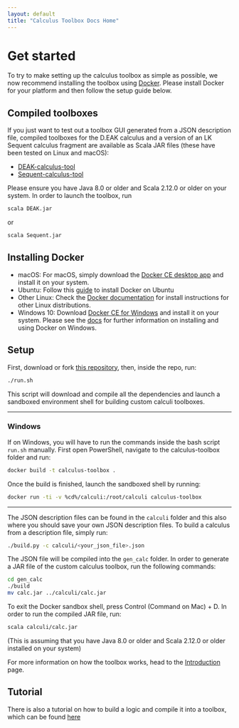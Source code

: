```yaml
---
layout: default
title: "Calculus Toolbox Docs Home"
---
```


# Get started

To try to make setting up the calculus toolbox as simple as possible, we now recommend installing the toolbox using [Docker](https://www.docker.com). Please install Docker for your platform and then follow the setup guide below.



## Compiled toolboxes
If you just want to test out a toolbox GUI generated from a JSON description file, compiled toolboxes for the D.EAK calculus and a version of an LK Sequent calculus fragment are available as Scala JAR files (these have been tested on Linux and macOS):

- [DEAK-calculus-tool](https://github.com/goodlyrottenapple/calculus-toolbox/raw/master/calculi/DEAK.jar)
- [Sequent-calculus-tool](https://github.com/goodlyrottenapple/calculus-toolbox/raw/master/calculi/Sequent.jar)

Please ensure you have Java 8.0 or older and Scala 2.12.0 or older on your system. In order to launch the toolbox, run

```bash
scala DEAK.jar
```

or

```bash
scala Sequent.jar
```

## Installing Docker

- macOS: For macOS, simply download the [Docker CE desktop app](https://download.docker.com/mac/stable/Docker.dmg) and install it on your system.
- Ubuntu: Follow this [guide](https://www.digitalocean.com/community/tutorials/how-to-install-and-use-docker-on-ubuntu-16-04) to install Docker on Ubuntu
- Other Linux: Check the [Docker documentation](https://docs.docker.com/engine/installation/) for install instructions for other Linux distributions.
- Windows 10: Download [Docker CE for Windows](https://download.docker.com/win/stable/Docker%20for%20Windows%20Installer.exe) and install it on your system. Please see the [docs](https://docs.docker.com/docker-for-windows/install/#what-to-know-before-you-install) for further information on installing and using Docker on Windows.

## Setup

First, download or fork [this repository](https://github.com/goodlyrottenapple/calculus-toolbox), then, inside the repo, run:

```bash
./run.sh
```

This script will download and compile all the dependencies and launch a sandboxed environment shell for building custom calculi toolboxes. 

--------

### Windows

If on Windows, you will have to run the commands inside the bash script `run.sh` manually. First open PowerShell, navigate to the calculus-toolbox folder and run:

```bash
docker build -t calculus-toolbox .
```

Once the build is finished, launch the sandboxed shell by running:

```bash
docker run -ti -v %cd%/calculi:/root/calculi calculus-toolbox
```

--------

The JSON description files can be found in the `calculi` folder and this also where you should save your own JSON description files. To build a calculus from a description file, simply run:

```bash
./build.py -c calculi/<your_json_file>.json
```

The JSON file will be compiled into the `gen_calc` folder. In order to generate a JAR file of the custom calculus toolbox, run the following commands:

```bash
cd gen_calc
./build
mv calc.jar ../calculi/calc.jar
```

To exit the Docker sandbox shell, press Control (Command on Mac) + D. In order to run the compiled JAR file, run:

```bash
scala calculi/calc.jar
```

(This is assuming that you have Java 8.0 or older and Scala 2.12.0 or older installed on your system)

For more information on how the toolbox works, head to the [Introduction](https://goodlyrottenapple.github.io/calculus-toolbox/doc/introduction.html) page.

## Tutorial

There is also a tutorial on how to build a logic and compile it into a toolbox, which can be found [here](https://goodlyrottenapple.github.io/2015/09/02/sequent-tutorial/)


